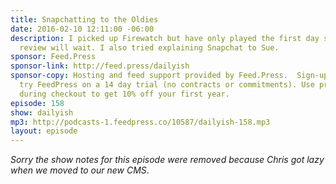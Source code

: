 ```yaml
---
title: Snapchatting to the Oldies
date: 2016-02-10 12:11:00 -06:00
description: I picked up Firewatch but have only played the first day so official
  review will wait. I also tried explaining Snapchat to Sue.
sponsor: Feed.Press
sponsor-link: http://feed.press/dailyish
sponsor-copy: Hosting and feed support provided by Feed.Press.  Sign-up today and
  try FeedPress on a 14 day trial (no contracts or commitments). Use promo code "dailyish"
  during checkout to get 10% off your first year.
episode: 158
show: dailyish
mp3: http://podcasts-1.feedpress.co/10587/dailyish-158.mp3
layout: episode
---
```


<em>Sorry the show notes for this episode were removed because Chris got lazy when we moved to our new CMS</em>.
